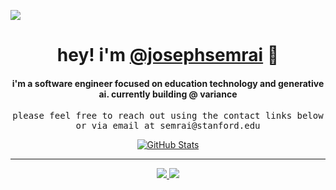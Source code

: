 ![](https://media-exp1.licdn.com/dms/image/C4E1BAQEvrGXFdpTAKw/company-background_10000/0/1601244621688?e=1609812000&v=beta&t=-RFeWggHxzqgFtZ7JnczSj-ubtm0kB9DbaK1V6f039s)

<p>
  <h1 align="center">
    <b>hey! i'm <a href="https://github.com/JosephSemrai">@josephsemrai</a> 👋</b>
  </h1>
  <h4 align="center">
    <b>i'm a software engineer focused on education technology and generative ai.</b>
    <b>currently building @ variance</b>
  </h4>
  <p align="center">
    <samp> please feel free to reach out using the contact links below or via email at semrai@stanford.edu</samp>
  </p>
</p>

<p align="center">
  <a href="https://github.com/JosephSemrai">
    <img alt="GitHub Stats" src="https://github-readme-stats.vercel.app/api?username=JosephSemrai&show_icons=true&theme=graywhite&count_private=true&include_all_commits=true" />
  </a>
</p>

-----
<p align="center">
  <a href="https://josephsemrai.com">
    <img src="https://img.shields.io/badge/website-JosephSemrai.com-1BC?logo=react&logoColor=white&style=flat-square" />
  </a>
  <a href="https://www.linkedin.com/in/~joe">
    <img src="https://img.shields.io/badge/linkedin-Joseph Semrai-0072B1?logo=linkedin&style=flat-square" />
  </a>
</p>
